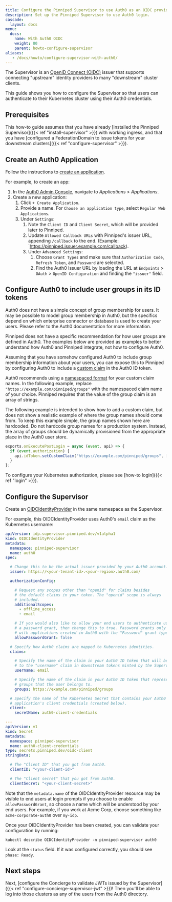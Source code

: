 ```yaml
---
title: Configure the Pinniped Supervisor to use Auth0 as an OIDC provider
description: Set up the Pinniped Supervisor to use Auth0 login.
cascade:
  layout: docs
menu:
  docs:
    name: With Auth0 OIDC
    weight: 80
    parent: howto-configure-supervisor
aliases:
   - /docs/howto/configure-supervisor-with-auth0/
---
```

The Supervisor is an [OpenID Connect (OIDC)](https://openid.net/connect/) issuer that supports connecting
"upstream" identity providers to many "downstream" cluster clients.

This guide shows you how to configure the Supervisor so that users can authenticate to their Kubernetes
cluster using their Auth0 credentials.

## Prerequisites

This how-to guide assumes that you have already [installed the Pinniped Supervisor]({{< ref "install-supervisor" >}}) with working ingress,
and that you have [configured a FederationDomain to issue tokens for your downstream clusters]({{< ref "configure-supervisor" >}}).

## Create an Auth0 Application

Follow the instructions to [create an application](https://auth0.com/docs/get-started/auth0-overview/create-applications).

For example, to create an app:

1. In the [Auth0 Admin Console](https://manage.auth0.com/), navigate to _Applications_ > _Applications_.
2. Create a new application:
   1. Click `+ Create Application`.
   2. Provide a name. For `Choose an application type`, select `Regular Web Applications`.
   3. Under `Settings`:
      1. Note the `Client ID` and `Client Secret`, which will be provided later to Pinniped.
      2. Update `Allowed Callback URLs` with Pinniped's issuer URL, appending `/callback` to the end. (Example: `https://pinniped.issuer.example.com/callback).
      3. Under `Advanced Settings`:
         1. Choose `Grant Types` and make sure that `Authorization Code`, `Refresh Token`, and `Password` are selected.
         2. Find the Auth0 Issuer URL by loading the URL at `Endpoints` > `OAuth` > `OpenID Configuration` and finding the `"issuer"` field.

## Configure Auth0 to include user groups in its ID tokens

Auth0 does not have a simple concept of group membership for users.
It may be possible to model group membership in Auth0, but the specifics depend on which enterprise connector or database is used to create your users.
Please refer to the Auth0 documentation for more information.

Pinniped does not have a specific recommendation for how user groups are defined in Auth0.
The examples below are provided as examples to better understand how Auth0 and Pinniped integrate, not how to configure Auth0.

Assuming that you have somehow configured Auth0 to include group membership information about your users, you can expose this to Pinniped by configuring Auth0 to include a [custom claim](https://auth0.com/blog/adding-custom-claims-to-id-token-with-auth0-actions/) in the Auth0 ID token.

Auth0 recommends using a [namespaced format](https://auth0.com/docs/secure/tokens/json-web-tokens/create-custom-claims) for your custom claim names.
In the following example, replace `"https://example.com/pinniped/groups"` with the namespaced claim name of your choice.
Pinniped requires that the value of the group claim is an array of strings.

The following example is intended to show how to add a custom claim, but does not show a realistic example of where the group names should come from.
To keep this example simple, the group names shown here are hardcoded.
Do not hardcode group names for a production system.
Instead, the array of groups should be dynamically provisioned from the appropriate place in the Auth0 user store.

```typescript
exports.onExecutePostLogin = async (event, api) => {
  if (event.authorization) {
    api.idToken.setCustomClaim("https://example.com/pinniped/groups", ["auth0-read-only", "other-grouo", "something-else"]);
  }
};
```

To configure your Kubernetes authorization, please see [how-to login]({{< ref "login" >}}).

## Configure the Supervisor

Create an [OIDCIdentityProvider](https://github.com/vmware/pinniped/blob/main/generated/latest/README.adoc#oidcidentityprovider) in the same namespace as the Supervisor.

For example, this OIDCIdentityProvider uses Auth0's `email` claim as the Kubernetes username:

```yaml
apiVersion: idp.supervisor.pinniped.dev/v1alpha1
kind: OIDCIdentityProvider
metadata:
  namespace: pinniped-supervisor
  name: auth0
spec:

  # Change this to be the actual issuer provided by your Auth0 account.
  issuer: https://<your-tenant-id>.<your-region>.auth0.com/

  authorizationConfig:

    # Request any scopes other than "openid" for claims besides
    # the default claims in your token. The "openid" scope is always
    # included.
    additionalScopes: 
      - offline_access
      - email

    # If you would also like to allow your end users to authenticate using
    # a password grant, then change this to true. Password grants only work
    # with applications created in Auth0 with the "Password" grant type enabled.
    allowPasswordGrant: false

  # Specify how Auth0 claims are mapped to Kubernetes identities.
  claims:

    # Specify the name of the claim in your Auth0 ID token that will be mapped
    # to the "username" claim in downstream tokens minted by the Supervisor.
    username: email

    # Specify the name of the claim in your Auth0 ID token that represents the
    # groups that the user belongs to.
    groups: https://example.com/pinniped/groups

  # Specify the name of the Kubernetes Secret that contains your Auth0
  # application's client credentials (created below).
  client:
    secretName: auth0-client-credentials

---
apiVersion: v1
kind: Secret
metadata:
  namespace: pinniped-supervisor
  name: auth0-client-credentials
type: secrets.pinniped.dev/oidc-client
stringData:

  # The "Client ID" that you got from Auth0.
  clientID: "<your-client-id>"

  # The "Client secret" that you got from Auth0.
  clientSecret: "<your-client-secret>"
```

Note that the `metadata.name` of the OIDCIdentityProvider resource may be visible to end users at login prompts
if you choose to enable `allowPasswordGrant`, so choose a name which will be understood by your end users.
For example, if you work at Acme Corp, choose something like `acme-corporate-auth0` over `my-idp`.

Once your OIDCIdentityProvider has been created, you can validate your configuration by running:

```shell
kubectl describe OIDCIdentityProvider -n pinniped-supervisor auth0
```

Look at the `status` field. If it was configured correctly, you should see `phase: Ready`.

## Next steps

Next, [configure the Concierge to validate JWTs issued by the Supervisor]({{< ref "configure-concierge-supervisor-jwt" >}})!
Then you'll be able to log into those clusters as any of the users from the Auth0 directory.
